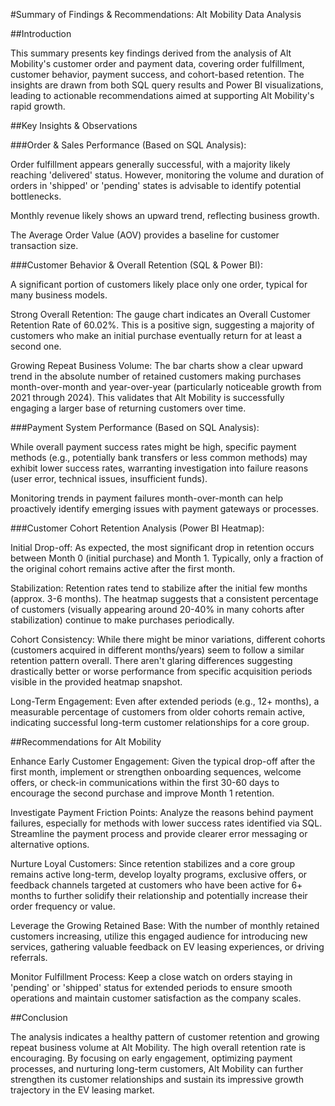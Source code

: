 #Summary of Findings & Recommendations: Alt Mobility Data Analysis



##Introduction

This summary presents key findings derived from the analysis of Alt Mobility's customer order and payment data, covering order fulfillment, customer behavior, payment success, and cohort-based retention. The insights are drawn from both SQL query results and Power BI visualizations, leading to actionable recommendations aimed at supporting Alt Mobility's rapid growth.



##Key Insights & Observations


###Order & Sales Performance (Based on SQL Analysis):

Order fulfillment appears generally successful, with a majority likely reaching 'delivered' status. However, monitoring the volume and duration of orders in 'shipped' or 'pending' states is advisable to identify potential bottlenecks.

Monthly revenue likely shows an upward trend, reflecting business growth.

The Average Order Value (AOV) provides a baseline for customer transaction size.


###Customer Behavior & Overall Retention (SQL & Power BI):

A significant portion of customers likely place only one order, typical for many business models.

Strong Overall Retention: The gauge chart indicates an Overall Customer Retention Rate of 60.02%. This is a positive sign, suggesting a majority of customers who make an initial purchase eventually return for at least a second one.

Growing Repeat Business Volume: The bar charts show a clear upward trend in the absolute number of retained customers making purchases month-over-month and year-over-year (particularly noticeable growth from 2021 through 2024). This validates that Alt Mobility is successfully engaging a larger base of returning customers over time.


###Payment System Performance (Based on SQL Analysis):

While overall payment success rates might be high, specific payment methods (e.g., potentially bank transfers or less common methods) may exhibit lower success rates, warranting investigation into failure reasons (user error, technical issues, insufficient funds).

Monitoring trends in payment failures month-over-month can help proactively identify emerging issues with payment gateways or processes.


###Customer Cohort Retention Analysis (Power BI Heatmap):

Initial Drop-off: As expected, the most significant drop in retention occurs between Month 0 (initial purchase) and Month 1. Typically, only a fraction of the original cohort remains active after the first month.

Stabilization: Retention rates tend to stabilize after the initial few months (approx. 3-6 months). The heatmap suggests that a consistent percentage of customers (visually appearing around 20-40% in many cohorts after stabilization) continue to make purchases periodically.

Cohort Consistency: While there might be minor variations, different cohorts (customers acquired in different months/years) seem to follow a similar retention pattern overall. There aren't glaring differences suggesting drastically better or worse performance from specific acquisition periods visible in the provided heatmap snapshot.

Long-Term Engagement: Even after extended periods (e.g., 12+ months), a measurable percentage of customers from older cohorts remain active, indicating successful long-term customer relationships for a core group.



##Recommendations for Alt Mobility

Enhance Early Customer Engagement: Given the typical drop-off after the first month, implement or strengthen onboarding sequences, welcome offers, or check-in communications within the first 30-60 days to encourage the second purchase and improve Month 1 retention.

Investigate Payment Friction Points: Analyze the reasons behind payment failures, especially for methods with lower success rates identified via SQL. Streamline the payment process and provide clearer error messaging or alternative options.

Nurture Loyal Customers: Since retention stabilizes and a core group remains active long-term, develop loyalty programs, exclusive offers, or feedback channels targeted at customers who have been active for 6+ months to further solidify their relationship and potentially increase their order frequency or value.

Leverage the Growing Retained Base: With the number of monthly retained customers increasing, utilize this engaged audience for introducing new services, gathering valuable feedback on EV leasing experiences, or driving referrals.

Monitor Fulfillment Process: Keep a close watch on orders staying in 'pending' or 'shipped' status for extended periods to ensure smooth operations and maintain customer satisfaction as the company scales.




##Conclusion

The analysis indicates a healthy pattern of customer retention and growing repeat business volume at Alt Mobility. The high overall retention rate is encouraging. By focusing on early engagement, optimizing payment processes, and nurturing long-term customers, Alt Mobility can further strengthen its customer relationships and sustain its impressive growth trajectory in the EV leasing market.
